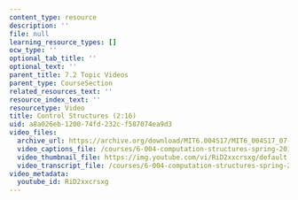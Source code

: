 ```yaml
---
content_type: resource
description: ''
file: null
learning_resource_types: []
ocw_type: ''
optional_tab_title: ''
optional_text: ''
parent_title: 7.2 Topic Videos
parent_type: CourseSection
related_resources_text: ''
resource_index_text: ''
resourcetype: Video
title: Control Structures (2:16)
uid: a8a026eb-1200-74fd-232c-f587074ea9d3
video_files:
  archive_url: https://archive.org/download/MIT6.004S17/MIT6_004S17_07-02-06_300k.mp4
  video_captions_file: /courses/6-004-computation-structures-spring-2017/0e157a2198e1569691345037a6500c56_RiD2xxcrsxg.vtt
  video_thumbnail_file: https://img.youtube.com/vi/RiD2xxcrsxg/default.jpg
  video_transcript_file: /courses/6-004-computation-structures-spring-2017/35a08fa4ca59f158eebb41d97cb01949_RiD2xxcrsxg.pdf
video_metadata:
  youtube_id: RiD2xxcrsxg
---
```

